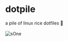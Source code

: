 # dotpile
a pile of linux rice dotfiles 👻 <br><br>
![sOne](https://user-images.githubusercontent.com/40969170/204447565-a4852471-25fd-43a5-9c3f-60240c8e424d.png)
